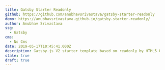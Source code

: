 ```yaml
---
title: Gatsby Starter Readonly
github: https://github.com/anubhavsrivastava/gatsby-starter-readonly
demo: https://anubhavsrivastava.github.io/gatsby-starter-readonly/
author: Anubhav Srivastava
ssg:
  - Gatsby
cms:
  - No Cms
date: 2019-05-17T10:45:41.000Z
description: Gatsby.js V2 starter template based on readonly by HTML5 UP
stale: true
draft: true
---
```

